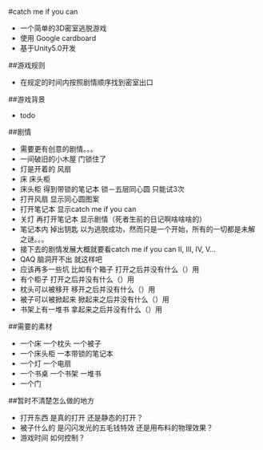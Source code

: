 #catch me if you can

- 一个简单的3D密室逃脱游戏
- 使用 Google cardboard
- 基于Unity5.0开发


##游戏规则
- 在规定的时间内按照剧情顺序找到密室出口

##游戏背景
- todo

##剧情
- 需要更有创意的剧情。。。
- 一间破旧的小木屋 门锁住了
- 灯是开着的 风扇
- 床 床头柜
- 床头柜 得到带锁的笔记本 锁－五层同心圆 只能试3次
- 打开风扇 显示同心圆图案
- 打开笔记本 显示catch me if you can
- 关灯 再打开笔记本 显示剧情（死者生前的日记啊啥啥啥的）
- 笔记本内 掉出钥匙 以为逃脱成功，然而只是一个开始，所有的一切都是未解之谜。。。
- 接下去的剧情发展大概就要看catch me if you can II, III, IV, V...
- QAQ 脑洞开不出 就这样吧
- 应该再多一些坑 比如有个箱子 打开之后并没有什么（）用
- 有个柜子 打开之后并没有什么（）用
- 枕头可以被移开 移开之后并没有什么（）用
- 被子可以被掀起来 掀起来之后并没有什么（）用
- 书架上有一堆书 拿起来之后并没有什么（）用

##需要的素材
- 一个床 一个枕头 一个被子
- 一个床头柜 一本带锁的笔记本
- 一个灯 一个电扇
- 一个书桌 一个书架 一堆书
- 一个门

##暂时不清楚怎么做的地方
- 打开东西 是真的打开 还是静态的打开？
- 被子什么的 是闪闪发光的五毛钱特效 还是用布料的物理效果？ 
- 游戏时间 如何控制？





